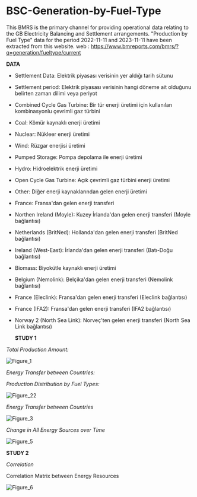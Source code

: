 # BSC-Generation-by-Fuel-Type
This BMRS is the primary channel for providing operational data relating to the GB Electricity Balancing and Settlement arrangements. "Production by Fuel Type" data for the period 2022-11-11 and 2023-11-11 have been extracted from this website.
web : https://www.bmreports.com/bmrs/?q=generation/fueltype/current

**DATA**

- Settlement Data: Elektrik piyasası verisinin yer aldığı tarih sütunu

- Settlement period: Elektrik piyasası verisinin hangi döneme ait olduğunu belirten zaman dilimi veya periyot

- Combined Cycle Gas Turbine: Bir tür enerji üretimi için kullanılan kombinasyonlu çevrimli gaz türbini
  
- Coal: Kömür kaynaklı enerji üretimi
  
- Nuclear: Nükleer enerji üretimi
  
- Wind: Rüzgar enerjisi üretimi

- Pumped Storage: Pompa depolama ile enerji üretimi
    
- Hydro: Hidroelektrik enerji üretimi
  
- Open Cycle Gas Turbine: Açık çevrimli gaz türbini enerji üretimi
  
- Other: Diğer enerji kaynaklarından gelen enerji üretimi
  
- France: Fransa'dan gelen enerji transferi
  
- Northen Ireland (Moyle): Kuzey İrlanda'dan gelen enerji transferi (Moyle bağlantısı)

- Netherlands (BritNed): Hollanda'dan gelen enerji transferi (BritNed bağlantısı)
  
- Ireland (West-East): İrlanda'dan gelen enerji transferi (Batı-Doğu bağlantısı)
  
- Biomass: Biyokütle kaynaklı enerji üretimi
  
- Belgium (Nemolink): Belçika'dan gelen enerji transferi (Nemolink bağlantısı)
  
- France (Eleclink): Fransa'dan gelen enerji transferi (Eleclink bağlantısı)
  
- France (IFA2): Fransa'dan gelen enerji transferi (IFA2 bağlantısı)
  
- Norway 2 (North Sea Link): Norveç'ten gelen enerji transferi (North Sea Link bağlantısı)


  **STUDY 1**

*Total Production Amount:*
   
   ![Figure_1](https://github.com/safakulgun/BSC-Generation-by-Fuel-Type/assets/108941899/87adf869-c86a-47ca-82b6-91921ed45cbd)

   *Energy Transfer between Countries:*

   
*Production Distribution by Fuel Types:*

![Figure_22](https://github.com/safakulgun/BSC-Generation-by-Fuel-Type/assets/108941899/1fe3b556-56ac-4714-b41f-1529ca138563)

*Energy Transfer between Countries*

![Figure_3](https://github.com/safakulgun/BSC-Generation-by-Fuel-Type/assets/108941899/e0042911-2a52-4007-bb31-e2b531061c56)

*Change in All Energy Sources over Time*

![Figure_5](https://github.com/safakulgun/BSC-Generation-by-Fuel-Type/assets/108941899/6388929d-6574-4fa3-a8b5-b573419d46d3)

 **STUDY 2**
 
 *Correlation*
 
Correlation Matrix between Energy Resources

![Figure_6](https://github.com/safakulgun/BSC-Generation-by-Fuel-Type/assets/108941899/784ee3d4-a13b-41b8-8c8d-d92985ca7ce5)



